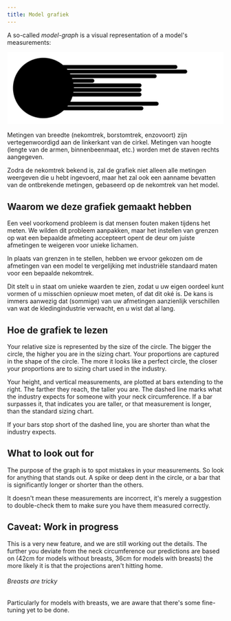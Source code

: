 ```yaml
---
title: Model grafiek
---
```


A so-called *model-graph* is a visual representation of a model's measurements:

![Example](model.svg)

Metingen van breedte (nekomtrek, borstomtrek, enzovoort) zijn vertegenwoordigd aan de linkerkant van de cirkel. Metingen van hoogte (lengte van de armen, binnenbeenmaat, etc.) worden met de staven rechts aangegeven.

Zodra de nekomtrek bekend is, zal de grafiek niet alleen alle metingen weergeven die u hebt ingevoerd, maar het zal ook een aanname bevatten van de ontbrekende metingen, gebaseerd op de nekomtrek van het model.

## Waarom we deze grafiek gemaakt hebben

Een veel voorkomend probleem is dat mensen fouten maken tijdens het meten. We wilden dit probleem aanpakken, maar het instellen van grenzen op wat een bepaalde afmeting accepteert opent de deur om juiste afmetingen te weigeren voor unieke lichamen.

In plaats van grenzen in te stellen, hebben we ervoor gekozen om de afmetingen van een model te vergelijking met industriële standaard maten voor een bepaalde nekomtrek.

Dit stelt u in staat om unieke waarden te zien, zodat u uw eigen oordeel kunt vormen of u misschien opnieuw moet meten, of dat dit oké is. De kans is immers aanwezig dat (sommige) van uw afmetingen aanzienlijk verschillen van wat de kledingindustrie verwacht, en u wist dat al lang.

## Hoe de grafiek te lezen

Your relative size is represented by the size of the circle. The bigger the circle, the higher you are in the sizing chart. Your proportions are captured in the shape of the circle. The more it looks like a perfect circle, the closer your proportions are to sizing chart used in the industry.

Your height, and vertical measurements, are plotted at bars extending to the right. The farther they reach, the taller you are. The dashed line marks what the industry expects for someone with your neck circumference. If a bar surpasses it, that indicates you are taller, or that measurement is longer, than the standard sizing chart.

If your bars stop short of  the dashed line, you are shorter than what the industry expects.

## What to look out for

The purpose of the graph is to spot mistakes in your measurements. So look for anything that stands out. A spike or deep dent in the circle, or a bar that is significantly longer or shorter than the others.

It doesn't mean these measurements are incorrect, it's merely a suggestion to double-check them to make sure you have them measured correctly.

## Caveat: Work in progress

This is a very new feature, and we are still working out the details. The further you deviate from the neck circumference our predictions are based on (42cm for models without breasts, 36cm for models with breasts) the more likely it is that the projections aren't hitting home.

<Note>

###### Breasts are tricky

Particularly for models with breasts, we are aware that there's some fine-tuning yet to be done.

</Note>



